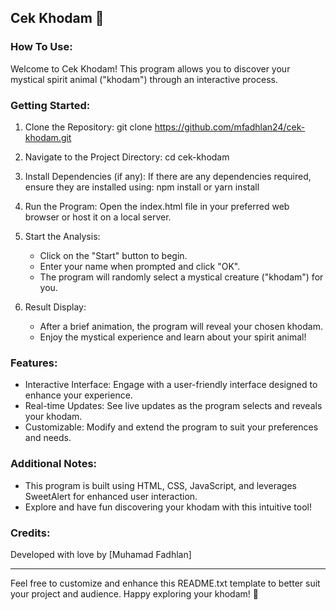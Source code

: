 ## Cek Khodam 🌟

### How To Use:

Welcome to Cek Khodam! This program allows you to discover your mystical spirit animal ("khodam") through an interactive process.

### Getting Started:

1. Clone the Repository:
   git clone https://github.com/mfadhlan24/cek-khodam.git

2. Navigate to the Project Directory:
   cd cek-khodam

3. Install Dependencies (if any):
   If there are any dependencies required, ensure they are installed using:
   npm install
   or
   yarn install

4. Run the Program:
   Open the index.html file in your preferred web browser or host it on a local server.

5. Start the Analysis:
   - Click on the "Start" button to begin.
   - Enter your name when prompted and click "OK".
   - The program will randomly select a mystical creature ("khodam") for you.

6. Result Display:
   - After a brief animation, the program will reveal your chosen khodam.
   - Enjoy the mystical experience and learn about your spirit animal!

### Features:

- Interactive Interface: Engage with a user-friendly interface designed to enhance your experience.
- Real-time Updates: See live updates as the program selects and reveals your khodam.
- Customizable: Modify and extend the program to suit your preferences and needs.

### Additional Notes:

- This program is built using HTML, CSS, JavaScript, and leverages SweetAlert for enhanced user interaction.
- Explore and have fun discovering your khodam with this intuitive tool!

### Credits:

Developed with love by [Muhamad Fadhlan]

---

Feel free to customize and enhance this README.txt template to better suit your project and audience. Happy exploring your khodam! 🌟
